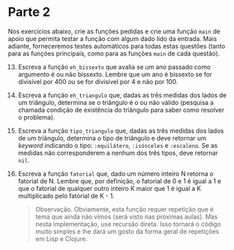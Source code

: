# Parte 2

Nos exercícios abaixo, crie as funções pedidas e crie uma função
`main` de apoio que permita testar a função com algum dado lido
da entrada. Mais adiante, forneceremos testes automáticos para
todas estas questões (tanto para as funções principais, como para
as funções `main` de cada questão).


13. Escreva a função `eh_bissexto` que avalia se um ano passado
    como argumento é ou não bissexto. Lembre que um ano é
    bissexto se for divisível por 400 ou se for divisível por 4 e
    não por 100.

14. Escreva a função `eh_triangulo` que, dadas as três medidas dos
    lados de um triângulo, determina se o triângulo é o ou não
    válido (pesquisa a chamada condição de existência do
    triângulo para saber como resolver o problema).

15. Escreva a função `tipo_triangulo` que, dadas as três medidas
    dos lados de um triângulo, determina o tipo de triângulo e
    deve retornar um _keyword_ indicando o tipo: `:equilátero`,
    `:isósceles` e `:escaleno`. Se as medidas não corresponderem
    a nenhum dos três tipos, deve retornar `nil`.

16. Escreva a função `fatorial` que, dado um número inteiro
    N retorna o fatorial de N. Lembre que, por definição, o
    fatorial de 0 e 1 é igual a 1 e que o fatorial de qualquer
    outro inteiro K maior que 1 é igual a K multiplicado pelo
    fatorial de K - 1.

    > Observação. Obviamente, esta função requer repetição que é
    > tema que ainda não vimos (será visto nas próximas aulas).
    > Mas nesta implementação, use recursão direta. Isso tornará
    > o código muito simples e lhe dará um gosto da forma geral
    > de repetições em Lisp e Clojure.
